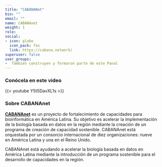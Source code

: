 ```yaml
---
title: "CABANANet"
bio: ""
email: ""
name: CABANAnet
weight: 1
role: 
social:
- icon: globe
  icon_pack: fas
  link: https://cabana.network/
superuser: false
user_groups:
-  También construyen y formaron parte de este Panal
---
```


### Conócela en este video

{{< youtube Y5t5DavXL1s >}} 

### Sobre CABANAnet

**[CABANAnet](https://cabana.network/)** es un proyecto de fortalecimiento de capacidades para bioinformática en América Latina. Su objetivo es acelerar la implementación de la biología basada en datos en la región mediante la creación de un programa de creación de capacidad sostenible. CABANAnet está orquestada por un consorcio internacional de diez organizaciones: nueve en América Latina y una en el Reino Unido.

CABANAnet está ayudando a acelerar la biología basada en datos en América Latina mediante la introducción de un programa sostenible para el desarrollo de capacidades en la región.
